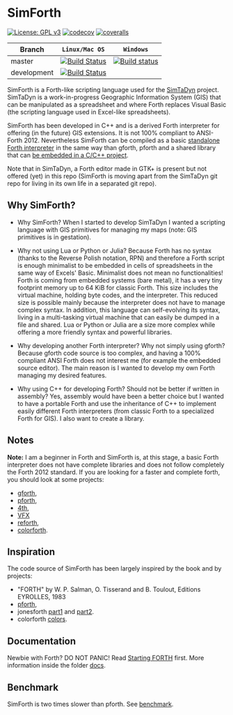 # SimForth

[![License: GPL v3](https://img.shields.io/badge/License-GPL%20v3-blue.svg)](https://github.com/Lecrapouille/SimForth/blob/master/LICENSE)
[![codecov](https://codecov.io/gh/Lecrapouille/SimForth/branch/master/graph/badge.svg)](https://codecov.io/gh/Lecrapouille/SimForth)
[![coveralls](https://coveralls.io/repos/github/Lecrapouille/SimForth/badge.svg?branch=master)](https://coveralls.io/github/Lecrapouille/SimForth?branch=master)

|Branch     | **`Linux/Mac OS`** | **`Windows`** |
|-----------|------------------|-------------|
|master     |[![Build Status](https://travis-ci.org/Lecrapouille/SimForth.svg?branch=master)](https://travis-ci.org/Lecrapouille/SimForth)|[![Build status](https://ci.appveyor.com/api/projects/status/github/lecrapouille/SimForth?svg=true)](https://ci.appveyor.com/project/Lecrapouille/SimForth)|
|development|[![Build Status](https://travis-ci.org/Lecrapouille/SimForth.svg?branch=dev-refacto)](https://travis-ci.org/Lecrapouille/SimForth)||

SimForth is a Forth-like scripting language used for the
[SimTaDyn](https://github.com/Lecrapouille/SimTaDyn) project. SimTaDyn is a
work-in-progress Geographic Information System (GIS) that can be manipulated as
a spreadsheet and where Forth replaces Visual Basic (the scripting language used
in Excel-like spreadsheets).

SimForth has been developed in C++ and is a derived Forth interpreter for
offering (in the future) GIS extensions. It is not 100% compliant to
ANSI-Forth 2012. Nevertheless SimForth can be compiled as a basic [standalone
Forth
interpreter](https://github.com/Lecrapouille/SimForth/blob/master/doc/standalone.md)
in the same way than gforth, pforth and a shared library that can [be embedded in
a C/C++ project](https://github.com/Lecrapouille/LinkAgainstMyLibs/blob/master/Forth/src/main.cpp).

Note that in SimTaDyn, a Forth editor made in GTK+ is present but not offered
(yet) in this repo (SimForth is moving apart from the SimTaDyn git repo for
living in its own life in a separated git repo).

## Why SimForth?

* Why SimForth? When I started to develop SimTaDyn I wanted a scripting language
  with GIS primitives for managing my maps (note: GIS primitives is in
  gestation).

* Why not using Lua or Python or Julia? Because Forth has no syntax (thanks to
  the Reverse Polish notation, RPN) and therefore a Forth script is enough
  minimalist to be embedded in cells of spreadsheets in the same way of Excels'
  Basic. Minimalist does not mean no functionalities! Forth is coming from
  embedded systems (bare metal), it has a very tiny footprint memory up to 64
  KiB for classic Forth. This size includes the virtual machine, holding byte
  codes, and the interpreter. This reduced size is possible mainly because the
  interpreter does not have to manage complex syntax. In addition, this language
  can self-evolving its syntax, living in a multi-tasking virtual machine that
  can easily be dumped in a file and shared. Lua or Python or Julia are a size
  more complex while offering a more friendly syntax and powerful libraries.

* Why developing another Forth interpreter? Why not simply using gforth? Because
  gforth code source is too complex, and having a 100% compliant ANSI Forth does
  not interest me (for example the embedded source editor). The main reason is I
  wanted to develop my own Forth managing my desired features.

* Why using C++ for developing Forth? Should not be better if written in
  assembly? Yes, assembly would have been a better choice but I wanted to have a
  portable Forth and use the inheritance of C++ to implement easily different
  Forth interpreters (from classic Forth to a specialized Forth for GIS). I also
  want to create a library.

## Notes

**Note:** I am a beginner in Forth and SimForth is, at this stage, a basic Forth
interpreter does not have complete libraries and does not follow completely the
Forth 2012 standard. If you are looking for a faster and complete forth, you
should look at some projects:
* [gforth](https://gforth.org/),
* [pforth](http://www.softsynth.com/pforth/),
* [4th](https://thebeez.home.xs4all.nl/4tH/),
* [VFX](https://www.mpeforth.com/vfxlinux.htm)
* [reforth](https://github.com/seanpringle/reforth),
* [colorforth](http://www.figuk.plus.com/articles/chuck.pdf).

## Inspiration

The code source of SimForth has been largely inspired by the book and by projects:
* "FORTH" by W. P. Salman, O. Tisserand and B. Toulout, Editions EYROLLES, 1983
* [pforth](http://www.softsynth.com/pforth/),
* jonesforth [part1](https://github.com/AlexandreAbreu/jonesforth/blob/master/jonesforth.S)
and [part2](https://github.com/AlexandreAbreu/jonesforth/blob/master/jonesforth.f).
* colorforth [colors](http://www.profibing.de/colorforth/display.html).

## Documentation

Newbie with Forth? DO NOT PANIC! Read [Starting FORTH](https://www.forth.com/starting-forth/) first.
More information inside the folder [docs](docs).

## Benchmark

SimForth is two times slower than pforth. See [benchmark](tests/bench).

